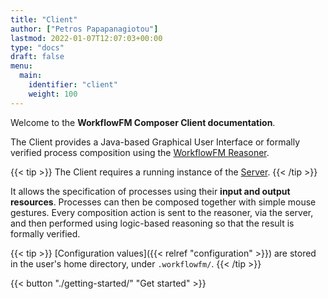 ```yaml
---
title: "Client"
author: ["Petros Papapanagiotou"]
lastmod: 2022-01-07T12:07:03+00:00
type: "docs"
draft: false
menu:
  main:
    identifier: "client"
    weight: 100
---
```


Welcome to the **WorkflowFM Composer Client documentation**.

The Client provides a Java-based Graphical User Interface or formally verified process composition using the [WorkflowFM Reasoner](http://docs.workflowfm.com/workflowfm-reasoner/).

{{< tip >}}
The Client requires a running instance of the [Server](../server).
{{< /tip >}}

It allows the specification of processes using their **input and output resources**. Processes can then be composed together with simple mouse gestures. Every composition action is sent to the reasoner, via the server, and then performed using logic-based reasoning so that the result is formally verified.

{{< tip >}}
[Configuration values]({{< relref "configuration" >}}) are stored in the user's home directory, under `.workflowfm/`.
{{< /tip >}}

{{< button "./getting-started/" "Get started" >}}